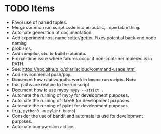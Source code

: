 # TODO Items
* Favor use of named tuples.
* Merge common run script code into an public, importable thing.
* Automate generation of documentation.
* Add experiment host name setter/getter. Fixes potential back-end node naming
* problems.
* Add compiler, etc. to build metadata.
* Fix run-time issue where failures occur if non-container mpiexec is in PATH.
* See: https://hpc.github.io/charliecloud/command-usage.html
* Add environmental push/pop.
* Document how relative paths work in bueno run scripts. Note
* that paths are relative to the run script.
* Document how to use mypy: ```mypy --strict .```
* Automate the running of mypy for development purposes.
* Automate the running of flake8 for development purposes.
* Automate the running of pylint for development purposes.
* (e.g., ```python3 -m pylint bueno```)
* Consider the use of bandit and automate its use for development purposes.
* Automate bumpversion actions.
